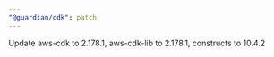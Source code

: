 ```yaml
---
"@guardian/cdk": patch
---
```


Update aws-cdk to 2.178.1, aws-cdk-lib to 2.178.1, constructs to 10.4.2

